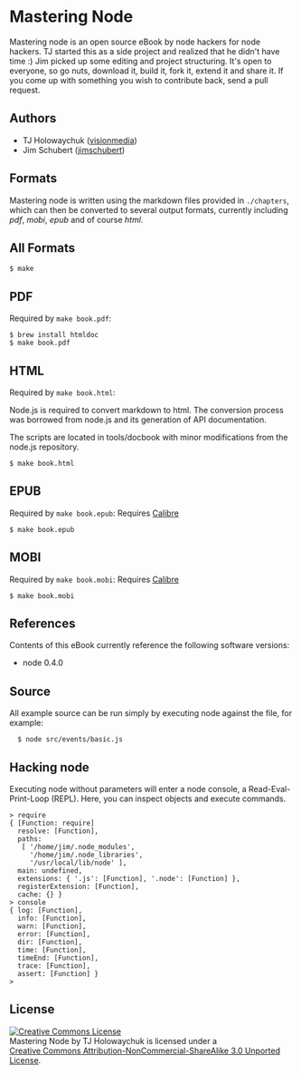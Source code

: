 # Mastering Node

 Mastering node is an open source eBook by node hackers for node hackers. TJ started this as a side project and realized that he didn't have time :) Jim picked up some editing and project structuring.  It's open to everyone, so go nuts, download it, build it, fork it, extend it and share it. If you come up with something you wish to contribute back, send a pull request.

## Authors

 - TJ Holowaychuk ([visionmedia](http://github.com/visionmedia))
 - Jim Schubert ([jimschubert](http://github.com/jimschubert))

## Formats

 Mastering node is written using the markdown files provided in `./chapters`, which can then be converted to several output formats, currently including _pdf_, _mobi_, _epub_ and of course _html_.

## All Formats

    $ make

## PDF

Required by `make book.pdf`:

    $ brew install htmldoc
    $ make book.pdf

## HTML

Required by `make book.html`:

Node.js is required to convert markdown to html.  The conversion process was borrowed from node.js and its generation of API documentation.

The scripts are located in tools/docbook with minor modifications from the node.js repository.

    $ make book.html

## EPUB

Required by `make book.epub`:
Requires [Calibre](http://calibre-ebook.com/)

    $ make book.epub

## MOBI

Required by `make book.mobi`:
Requires [Calibre](http://calibre-ebook.com/)

    $ make book.mobi

## References

Contents of this eBook currently reference the following software versions:

  - node 0.4.0

## Source

All example source can be run simply by executing node against the file,
for example:

      $ node src/events/basic.js

## Hacking node

Executing node without parameters will enter a node console, a Read-Eval-Print-Loop (REPL). Here, you can inspect objects and execute commands.

	> require
	{ [Function: require]
	  resolve: [Function],
	  paths: 
	   [ '/home/jim/.node_modules',
	     '/home/jim/.node_libraries',
	     '/usr/local/lib/node' ],
	  main: undefined,
	  extensions: { '.js': [Function], '.node': [Function] },
	  registerExtension: [Function],
	  cache: {} }
	> console
	{ log: [Function],
	  info: [Function],
	  warn: [Function],
	  error: [Function],
	  dir: [Function],
	  time: [Function],
	  timeEnd: [Function],
	  trace: [Function],
	  assert: [Function] }
	> 


## License

<a rel="license" href="http://creativecommons.org/licenses/by-nc-sa/3.0/"><img alt="Creative Commons License" style="border-width:0" src="http://creativecommons.org/images/public/somerights20.png" /></a><br /><span xmlns:dc="http://purl.org/dc/elements/1.1/" href="http://purl.org/dc/dcmitype/Text" property="dc:title" rel="dc:type">Mastering Node</span> by <span xmlns:cc="http://creativecommons.org/ns#" property="cc:attributionName">TJ Holowaychuk</span> is licensed under a <br/> <a rel="license" href="http://creativecommons.org/licenses/by-nc-sa/3.0/">Creative Commons Attribution-NonCommercial-ShareAlike 3.0 Unported License</a>.
